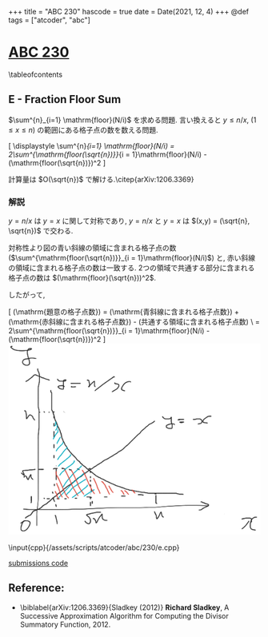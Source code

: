 +++
title = "ABC 230"
hascode = true
date = Date(2021, 12, 4)
+++
@def tags = ["atcoder", "abc"]

# [ABC 230](https://atcoder.jp/contests/abc230)

\tableofcontents


## E - Fraction Floor Sum

$\sum^{n}_{i=1} \mathrm{floor}(N/i)$ を求める問題.
言い換えると $y \le n / x$, $(1 \le x \le n)$ の範囲にある格子点の数を数える問題.


\[
    \displaystyle \sum^{n}_{i=1} \mathrm{floor}(N/i) = 2\sum^{\mathrm{floor(\sqrt{n})}}_{i = 1}\mathrm{floor}(N/i) - (\mathrm{floor(\sqrt{n})})^2
\]

計算量は $O(\sqrt{n})$ で解ける.\citep{arXiv:1206.3369}


### 解説
$y = n/x$ は $y = x$ に関して対称であり, $y = n/x$ と $y = x$ は $(x,y) = (\sqrt{n}, \sqrt{n})$ で交わる.

対称性より図の青い斜線の領域に含まれる格子点の数 ($\sum^{\mathrm{floor(\sqrt{n})}}_{i = 1}\mathrm{floor}(N/i)$) と, 赤い斜線の領域に含まれる格子点の数は一致する. 2つの領域で共通する部分に含まれる格子点の数は $(\mathrm{floor}(\sqrt{n}))^2$.

したがって,

\[
    (\mathrm{題意の格子点数}) = (\mathrm{青斜線に含まれる格子点数}) + (\mathrm{赤斜線に含まれる格子点数})
            - (共通する領域に含まれる格子点数) \\
            = 2\sum^{\mathrm{floor(\sqrt{n})}}_{i = 1}\mathrm{floor}(N/i) - (\mathrm{floor(\sqrt{n})})^2
\]
![e.png](/assets/atcoder/abc/230/e.png)


\input{cpp}{/assets/scripts/atcoder/abc/230/e.cpp} <!--_-->


[submissions code](https://atcoder.jp/contests/abc230/submissions/27677176)

## Reference:

* \biblabel{arXiv:1206.3369}{Sladkey (2012)} **Richard Sladkey**, A Successive Approximation Algorithm for Computing the Divisor Summatory Function, 2012.
